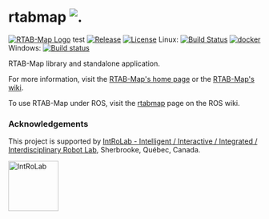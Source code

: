 rtabmap ![.](https://ga-beacon-279122.nn.r.appspot.com/UA-56986679-3/github-main?pixel) 
=======

[![RTAB-Map Logo](https://raw.githubusercontent.com/introlab/rtabmap/master/guilib/src/images/RTAB-Map100.png)](http://introlab.github.io/rtabmap)
test
[![Release][release-image]][releases]
[![License][license-image]][license]
Linux: [![Build Status](https://github.com/introlab/rtabmap/actions/workflows/cmake.yml/badge.svg)](https://github.com/introlab/rtabmap/actions/workflows/cmake.yml) [![docker](https://github.com/introlab/rtabmap/actions/workflows/docker.yml/badge.svg)](https://github.com/introlab/rtabmap/actions/workflows/docker.yml) Windows: [![Build status](https://ci.appveyor.com/api/projects/status/hr73xspix9oqa26h/branch/master?svg=true)](https://ci.appveyor.com/project/matlabbe/rtabmap/branch/master)

[release-image]: https://img.shields.io/badge/release-0.20.8-green.svg?style=flat
[releases]: https://github.com/introlab/rtabmap/releases

[license-image]: https://img.shields.io/badge/license-BSD-green.svg?style=flat
[license]: https://github.com/introlab/rtabmap/blob/master/LICENSE

RTAB-Map library and standalone application.

For more information, visit the [RTAB-Map's home page](http://introlab.github.io/rtabmap) or the [RTAB-Map's wiki](https://github.com/introlab/rtabmap/wiki).

To use RTAB-Map under ROS, visit the [rtabmap](http://wiki.ros.org/rtabmap) page on the ROS wiki.

### Acknowledgements
This project is supported by [IntRoLab - Intelligent / Interactive / Integrated / Interdisciplinary Robot Lab](https://introlab.3it.usherbrooke.ca/), Sherbrooke, Québec, Canada.

<a href="https://introlab.3it.usherbrooke.ca/">
<img src="https://github.com/introlab/16SoundsUSB/blob/master/images/IntRoLab.png" alt="IntRoLab" height="100">
</a>
